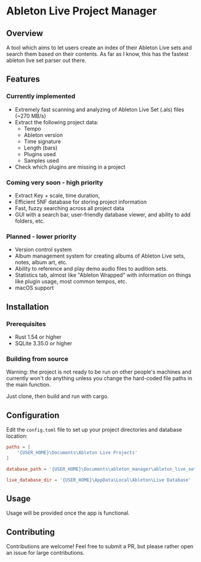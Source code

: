 # Ableton Live Project Manager

## Overview

A tool which aims to let users create an index of their Ableton Live sets and search them based on their contents. As far as I know, this has the fastest ableton live set parser out there.

## Features

### Currently implemented

- Extremely fast scanning and analyzing of Ableton Live Set (.als) files (~270 MB/s)
- Extract the following project data:
    - Tempo
    - Ableton version
    - Time signature
    - Length (bars)
    - Plugins used
    - Samples used
- Check which plugins are missing in a project


### Coming very soon - high priority
- Extract Key + scale, time duration,
- Efficient 5NF database for storing project information
- Fast, fuzzy searching across all project data
- GUI with a search bar, user-friendly database viewer, and ability to add folders, etc.

### Planned - lower priority

- Version control system
- Album management system for creating albums of Ableton Live sets, notes, album art, etc.
- Ability to reference and play demo audio files to audition sets.
- Statistics tab, almost like "Ableton Wrapped" with information on things like plugin usage, most common tempos, etc.
- macOS support

## Installation

### Prerequisites

- Rust 1.54 or higher
- SQLite 3.35.0 or higher

### Building from source

Warning: the project is not ready to be run on other people's machines and currently won't do anything unless you change the hard-coded file paths in the main function.

Just clone, then build and run with cargo.

## Configuration

Edit the `config.toml` file to set up your project directories and database location:

```toml
paths = [
    '{USER_HOME}\Documents\Ableton Live Projects'
]

database_path = '{USER_HOME}\Documents\ableton_manager\ableton_live_sets.db'

live_database_dir = '{USER_HOME}\AppData\Local\Ableton\Live Database'
```

## Usage

Usage will be provided once the app is functional.

## Contributing

Contributions are welcome! Feel free to submit a PR, but please rather open an issue for large contributions.
